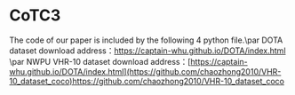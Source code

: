 # CoTC3
The code of our paper is included by the following 4 python file.\par
DOTA dataset download address：https://captain-whu.github.io/DOTA/index.html  \par
NWPU VHR-10 dataset download address：[https://captain-whu.github.io/DOTA/index.html](https://github.com/chaozhong2010/VHR-10_dataset_coco)https://github.com/chaozhong2010/VHR-10_dataset_coco
